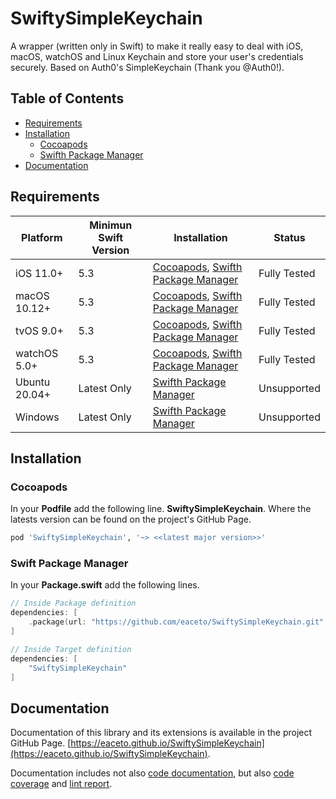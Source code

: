 # SwiftySimpleKeychain

A wrapper (written only in Swift) to make it really easy to deal with iOS, macOS, watchOS and Linux Keychain and store your user's credentials securely. Based on Auth0's SimpleKeychain (Thank you @Auth0!).

## Table of Contents

- [Requirements](#requirements)
- [Installation](#installation)
    - [Cocoapods](#cocoapods)
    - [Swifth Package Manager](#swift-package-manager)
- [Documentation](#documentation)

## Requirements

| Platform | Minimun Swift Version | Installation | Status |
| --- | --- | --- | -- |
| iOS 11.0+ | 5.3 | [Cocoapods](#cocoapods), [Swifth Package Manager](#swift-package-manager) | Fully Tested |
| macOS 10.12+ | 5.3 | [Cocoapods](#cocoapods), [Swifth Package Manager](#swift-package-manager) | Fully Tested | 
| tvOS 9.0+ | 5.3 | [Cocoapods](#cocoapods), [Swifth Package Manager](#swift-package-manager) | Fully Tested | 
| watchOS 5.0+ | 5.3 | [Cocoapods](#cocoapods), [Swifth Package Manager](#swift-package-manager) | Fully Tested | 
| Ubuntu 20.04+ | Latest Only | [Swifth Package Manager](#swift-package-manager) | Unsupported | 
| Windows | Latest Only | [Swifth Package Manager](#swift-package-manager) | Unsupported | 

## Installation

### Cocoapods

In your **Podfile** add the following line. **SwiftySimpleKeychain**. Where the latests version can be found on the project's GitHub Page.

```ruby
pod 'SwiftySimpleKeychain', '~> <<latest major version>>'
```

### Swift Package Manager

In your **Package.swift** add the following lines.

```swift
// Inside Package definition
dependencies: [
    .package(url: "https://github.com/eaceto/SwiftySimpleKeychain.git", .upToNextMajor("<<latest major version>>"))
]

// Inside Target definition
dependencies: [
    "SwiftySimpleKeychain"
]
```

## Documentation

Documentation of this library and its extensions is available in the project GitHub Page. [https://eaceto.github.io/SwiftySimpleKeychain](https://eaceto.github.io/SwiftySimpleKeychain).

Documentation includes not also [code documentation](https://eaceto.github.io/SwiftySimpleKeychain/), but also [code coverage](https://eaceto.github.io/SwiftySimpleKeychain/coverage/index.html) and [lint report](https://eaceto.github.io/SwiftySimpleKeychain/lint/index.html).
